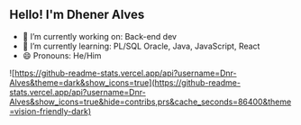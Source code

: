 ## Hello! I'm Dhener Alves

- 🔭 I’m currently working on: Back-end dev
- 🌱 I’m currently learning: PL/SQL Oracle, Java, JavaScript, React
- 😄 Pronouns: He/Him

![https://github-readme-stats.vercel.app/api?username=Dnr-Alves&theme=dark&show_icons=true](https://github-readme-stats.vercel.app/api?username=Dnr-Alves&show_icons=true&hide=contribs,prs&cache_seconds=86400&theme=vision-friendly-dark)
